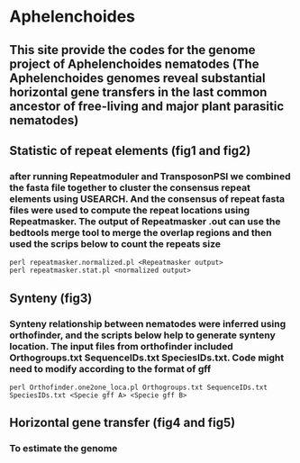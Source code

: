 # Aphelenchoides
## This site provide the codes for the genome project of Aphelenchoides nematodes (The Aphelenchoides genomes reveal substantial horizontal gene transfers in the last common ancestor of free-living and major plant parasitic nematodes)


## Statistic of repeat elements (fig1 and fig2)
### after running Repeatmoduler and TransposonPSI we combined the fasta file together to cluster the consensus repeat elements using USEARCH. And the consensus of repeat fasta files were used to compute the repeat locations using Repeatmasker. The output of Repeatmasker <genome fasta name>.out can use the bedtools merge tool to merge the overlap regions and then used the scrips below to count the repeats size  
```
perl repeatmasker.normalized.pl <Repeatmasker output>
perl repeatmasker.stat.pl <normalized output>
```

## Synteny (fig3)
### Synteny relationship between nematodes were inferred using orthofinder, and the scripts below help to generate synteny location. The input files from orthofinder included Orthogroups.txt SequenceIDs.txt SpeciesIDs.txt. Code might need to modify according to the format of gff

```
perl Orthofinder.one2one_loca.pl Orthogroups.txt SequenceIDs.txt SpeciesIDs.txt <Specie gff A> <Specie gff B>
``` 
  
## Horizontal gene transfer (fig4 and fig5)
### To estimate the genome  
